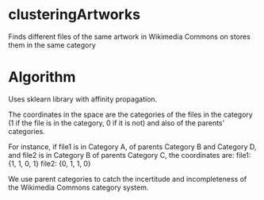 # clusteringArtworks

Finds different files of the same artwork in Wikimedia Commons on stores them in the same category

# Algorithm

Uses sklearn library with affinity propagation.

The coordinates in the space are the categories of the files in the category (1 if the file is in the category, 0 if it is not) and also of the parents' categories.

For instance, if file1 is in Category A, of parents Category B and Category D, and file2 is in Category B of parents Category C, the coordinates are:
file1: {1, 1, 0, 1}
file2: {0, 1, 1, 0}

We use parent categories to catch the incertitude and incompleteness of the Wikimedia Commons category system.
